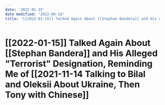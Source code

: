 ```yaml
---
date: '2022-01-15'
date modified: "2022-06-16"
title: '[[2022-01-15]] Talked Again About [[Stephan Bandera]] and His Alleged "Terrorist" Designation, Reminding Me of [[2021-11-14 Talking to Bilal and Oleksii About Ukraine, Then Tony with Chinese]]'
---
```


# [[2022-01-15]] Talked Again About [[Stephan Bandera]] and His Alleged "Terrorist" Designation, Reminding Me of [[2021-11-14 Talking to Bilal and Oleksii About Ukraine, Then Tony with Chinese]]
